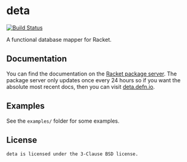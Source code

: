 # deta

[![Build Status](https://img.shields.io/endpoint.svg?url=https%3A%2F%2Factions-badge.atrox.dev%2Fbogdanp%2Fdeta&style=flat)](https://actions-badge.atrox.dev/bogdanp/deta/goto)

A functional database mapper for Racket.

## Documentation

You can find the documentation on the [Racket package server][docs].
The package server only updates once every 24 hours so if you want the
absolute most recent docs, then you can visit [deta.defn.io][docs-master].

## Examples

See the `examples/` folder for some examples.

## License

    deta is licensed under the 3-Clause BSD license.


[docs]: https://docs.racket-lang.org/deta/index.html
[docs-master]: https://deta.defn.io
